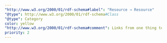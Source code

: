 ```yaml
---
"http://www.w3.org/2000/01/rdf-schema#label": "Resource → Resource"
"@type": http://www.w3.org/2000/01/rdf-schema#Class
"@type": Category
color: yellow
"http://www.w3.org/2000/01/rdf-schema#comment": Links from one thing to another.
priority: 2
---
```

